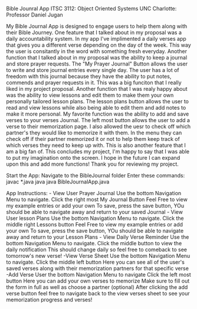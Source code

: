 Bible Jounral App
ITSC 3112: Object Oriented Systems
UNC Charlotte: Professor Daniel Jugan

My Bible Journal App is designed to engage users to help them along with their Bible Journey. One feature that I talked about in my proposal was a daily accountability system. In my app I've implimented a daily verses app that gives you a different verse depending on the day of the week. This way the user is consitantly in the word with something fresh everyday. Another function that I talked about in my proposal was the ability to keep a journal and store prayer requests. The "My Prayer Journal" Button allows the user to write and store journal entries every single day. The user has a lot of freedom with this journal because they have the ability to put notes, commends and prayer requests in it. This was a big funciton that I really liked in my project proposal. Another function that I was realy happy about was the ability to view lessons and edit them to make them your own personally tailored lesson plans. The lesson plans button allows the user to read and view lessons while also being able to edit them and add notes to make it more personal. My favorite function  was the ability to add and save verses to your verses Journal. The left most button allows the user to add a verse to their memorization page. I also allowed the uesr to check off which partner's they would like to memorize it with them. In the menu they can check off if their partner memorized it or not to help them keep track of which verses they need to keep up with. This is also another feature that I am a big fan of. This concludes my project, I'm happy to say that I was able to put my imagination onto the screen. I hope in the future I can expand upon this and add more functions! Thank you for reviewing my project. 

Start the App:
        Navigate to the BibleJournal folder
        Enter these commands:
            javac *.java
            java java BibleJournalApp.java

App Instructions:
    - View User Prayer Journal
        Use the bottom Navigation Menu to navigate.
        Click the right most My Journal Button
        Feel Free to view my example entries or add your own
        To save, press the save button,
            YOu should be able to navigate away and return to your saved Journal
    - View User lesson Plans
        Use the bottom Navigation Menu to navigate.
        Click the middle right Lessons button
        Feel Free to view my example entries or add your own
        To save, press the save button,
            YOu should be able to navigate away and return to your Lesson Plans
    - View Daily Verse Reminder
        Use the bottom Navigation Menu to navigate.
        Click the middle button to view the daily notification
        This should change daily so feel free to comeback to see tomorrow's new verse!
    -View Verse Sheet
        Use the bottom Navigation Menu to navigate.
        Click the middle left button
        Here you can see all of the user's saved verses along with their memorization partners for that specific verse
    -Add Verse
        User the bottom Navigation Menu to navigate
        Click the left most button
        Here you can add your own verses to memorize
        Make sure to fill out the form in full as well as choose a partner (optional)
        After clicking the add verse button feel free to navigate back to the view verses sheet to see your memorization progress and verses!
        
